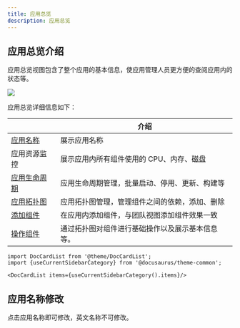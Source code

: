 ```yaml
---
title: 应用总览
description: 应用总览
---
```


## 应用总览介绍

应用总览视图包含了整个应用的基本信息，使应用管理人员更方便的查阅应用内的状态等。

![](https://static.goodrain.com/docs/5.6/use-manual/app-manage/overview/overview.png)

应用总览详细信息如下：

|                                                              | 介绍                                                         |
| ------------------------------------------------------------ | ------------------------------------------------------------ |
| [应用名称](#应用名称修改)                                    | 展示应用名称                                                 |
| 应用资源监控                                                 | 展示应用内所有组件使用的 CPU、内存、磁盘                     |
| [应用生命周期](/docs/use-manual/app-manage/overview/operation) | 应用生命周期管理，批量启动、停用、更新、构建等               |
| [应用拓扑图](/docs/use-manual/app-manage/overview/app-topology) | 应用拓扑图管理，管理组件之间的依赖，添加、删除               |
| [添加组件](/docs/use-manual/app-manage/overview/add-service) | 在应用内添加组件，与团队视图添加组件效果一致                 |
| [操作组件](/docs/use-manual/app-manage/overview/app-topology#拓扑图组件操作)    | 通过拓扑图对组件进行基础操作以及展示基本信息等。               |




```mdx-code-block
import DocCardList from '@theme/DocCardList';
import {useCurrentSidebarCategory} from '@docusaurus/theme-common';

<DocCardList items={useCurrentSidebarCategory().items}/>
```



## 应用名称修改

点击应用名称即可修改，英文名称不可修改。